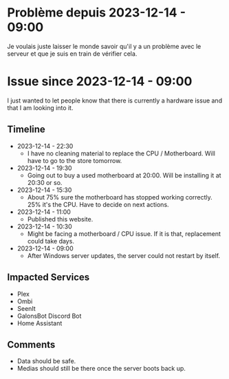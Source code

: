# Problème depuis 2023-12-14 - 09:00
Je voulais juste laisser le monde savoir qu'il y a un problème avec le serveur et que je suis en train de vérifier cela.

# Issue since 2023-12-14 - 09:00
I just wanted to let people know that there is currently a hardware issue and that I am looking into it.

## Timeline
- 2023-12-14 - 22:30
  - I have no cleaning material to replace the CPU / Motherboard. Will have to go to the store tomorrow.
- 2023-12-14 - 19:30
  - Going out to buy a used motherboard at 20:00. Will be installing it at 20:30 or so.
- 2023-12-14 - 15:30
  - About 75% sure the motherboard has stopped working correctly. 25% it's the CPU. Have to decide on next actions.
- 2023-12-14 - 11:00
  - Published this website.
- 2023-12-14 - 10:30
  - Might be facing a motherboard / CPU issue. If it is that, replacement could take days.
- 2023-12-14 - 09:00
  - After Windows server updates, the server could not restart by itself.

## Impacted Services
- Plex
- Ombi
- SeenIt
- GalonsBot Discord Bot
- Home Assistant

## Comments
- Data should be safe.
- Medias should still be there once the server boots back up.

